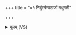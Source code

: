 +++
title = "०१ निर्दुरर्मण्यऊर्जा मधुमती"

+++
<details><summary>मूलम् (VS)</summary>

निर्दु॑रर्म॒ण्य᳡ऊ॒र्जा मधु॑मती॒ वाक् ॥
</details>